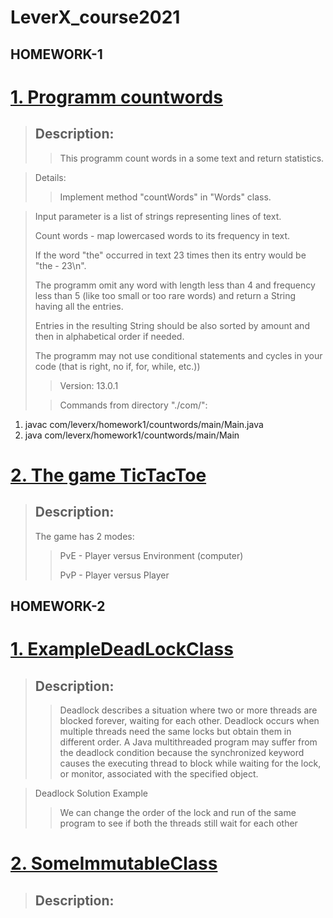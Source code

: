 # LeverX_course2021

## HOMEWORK-1

# [1. Programm countwords](https://github.com/lipik75/LeverX_course2021/tree/master/src/main/java/com/leverx/homework1/countwords)

> ## Description:
>>This programm count words in a some text and return statistics.

>Details:
>>Implement  method "countWords" in "Words" class.

>Input parameter is a list of strings representing lines of text.
>
>Count words - map lowercased words to its frequency in text.
>
>If the word "the" occurred in text 23 times then its entry would be "the - 23\n".
>
>The programm omit any word with length less than 4 and frequency less than 5 (like too small or too rare words) and return a String having all the entries.
>
>Entries in the resulting String should be also sorted by amount and then in alphabetical order if needed.
>
>The programm may not use conditional statements and cycles in your code (that is right, no if, for, while, etc.))
>
>>Version: 13.0.1
>
>>Commands from directory "./com/":
1) javac com/leverx/homework1/countwords/main/Main.java
2) java com/leverx/homework1/countwords/main/Main


# [2. The game TicTacToe](https://github.com/lipik75/LeverX_course2021/tree/master/src/main/java/com/leverx/homework1/game)
> ## Description:
> 
>The game has 2 modes:
>>
>>PvE - Player versus Environment (computer)
>>
>>PvP - Player versus Player



## HOMEWORK-2

# [1. ExampleDeadLockClass](https://github.com/lipik75/LeverX_course2021/blob/master/src/main/java/com/leverx/homework2/deadlock/ExampleDeadLockClass.java)
>## Description:
>>Deadlock describes a situation where two or more threads are blocked forever, waiting for each other. 
>>Deadlock occurs when multiple threads need the same locks but obtain them in different order. 
>>A Java multithreaded program may suffer from the deadlock condition because the synchronized keyword causes the executing thread to block while waiting for the lock, or monitor, associated with the specified object.

> Deadlock Solution Example
>> We can change the order of the lock and run of the same program to see if both the threads still wait for each other

# [2. SomeImmutableClass](https://github.com/lipik75/LeverX_course2021/blob/master/src/main/java/com/leverx/homework2/immutable/SomeImmutableClass.java)
>## Description:
>
